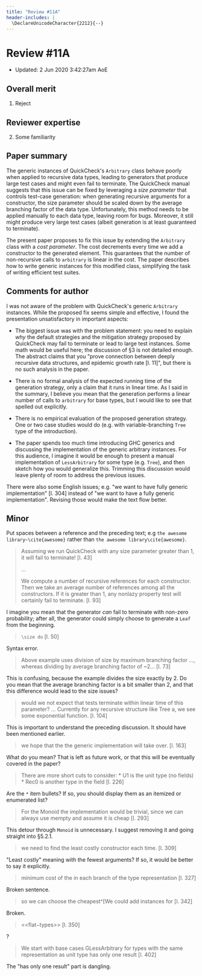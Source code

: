 ```yaml
---
title: "Review #11A"
header-includes: |
  \DeclareUnicodeCharacter{2212}{--}
---
```


Review #11A
===========================================================================
* Updated: 2 Jun 2020 3:42:27am AoE

Overall merit
-------------
1. Reject

Reviewer expertise
------------------
2. Some familiarity

Paper summary
-------------
The generic instances of QuickCheck's `Arbitrary` class behave poorly when
applied to recursive data types, leading to generators that produce large test
cases and might even fail to terminate.  The QuickCheck manual suggests that
this issue can be fixed by leveraging a _size parameter_ that controls test-case
generation: when generating recursive arguments for a constructor, the size
parameter should be scaled down by the average branching factor of the data
type. Unfortunately, this method needs to be applied manually to each data type,
leaving room for bugs. Moreover, it still might produce very large test cases
(albeit generation is at least guaranteed to terminate).

The present paper proposes to fix this issue by extending the `Arbitrary` class
with a _cost parameter_.  The cost decrements every time we add a constructor to
the generated element.  This guarantees that the number of non-recursive calls
to `arbitrary` is linear in the cost.  The paper describes how to write generic
instances for this modified class, simplifying the task of writing efficient
test suites.

Comments for author
-------------------
I was not aware of the problem with QuickCheck's generic `Arbitrary`
instances. While the proposed fix seems simple and effective, I found the
presentation unsatisfactory in important aspects:

- The biggest issue was with the problem statement: you need to explain *why*
  the default strategies and the mitigation strategy proposed by QuickCheck may
  fail to terminate or lead to large test instances. Some math would be useful
  here; the discussion of §3 is not detailed enough. The abstract claims that
  you "prove connection between deeply recursive data structures, and epidemic
  growth rate [l. 11]", but there is no such analysis in the paper.

- There is no formal analysis of the expected running time of the generation
  strategy, only a claim that it runs in linear time. As I said in the summary,
  I believe you mean that the generation performs a linear number of calls to
  `arbitrary` for base types, but I would like to see that spelled out
  explicitly.

- There is no empirical evaluation of the proposed generation strategy.  One or
  two case studies would do (e.g. with variable-branching `Tree` type of the
  introduction).

- The paper spends too much time introducing GHC generics and discussing the
  implementation of the generic arbitrary instances.  For this audience, I
  imagine it would be enough to present a manual implementation of
  `LessArbitrary` for some type (e.g. `Tree`), and then sketch how you would
  generalize this.  Trimming this discussion would leave plenty of room to
  address the previous issues.

There were also some English issues; e.g. "we want to have fully generic
implementation" [l. 304] instead of "we want to have a fully generic
implementation". Revising those would make the text flow better.

## Minor

Put spaces between a reference and the preceding text; e.g `the awesome
library~\cite{awesome}` rather than `the awesome library\cite{awesome}`.

> Assuming we run QuickCheck with any size parameter greater than 1, it will
> fail to terminate! [l. 43]
>
> ...
>
> We compute a number of recursive references for each constructor. Then we take
> an average number of references among all the constructors. If it is greater
> than 1, any nonlazy property test will certainly fail to terminate. [l. 93]

I imagine you mean that the generator _can_ fail to terminate with non-zero
probability; after all, the generator could simply choose to generate a `Leaf`
from the beginning.

> `\size do` [l. 50]

Syntax error.

> Above example uses division of size by maximum branching factor ..., whereas
> dividing by average branching factor of ~2... [l. 73]

This is confusing, because the example divides the size exactly by 2. Do you
mean that the average branching factor is a bit smaller than 2, and that this
difference would lead to the size issues?

> would we not expect that tests terminate within linear time of this parameter?
> ... Currently for any recursive structure like Tree a, we see some exponential
> function. [l. 104]

This is important to understand the preceding discussion. It should have been
mentioned earlier.

> we hope that the the generic implementation will take over. [l. 163]

What do you mean? That is left as future work, or that this will be eventually
covered in the paper?

> There are more short cuts to consider: * U1 is the unit type (no fields) *
> Rec0 is another type in the field [l. 226]

Are the `*` item bullets? If so, you should display them as an itemized or
enumerated list?

> For the Monoid the implementation would be trivial, since we can always use
> mempty and assume it is cheap [l. 293]

This detour through `Monoid` is unnecessary.  I suggest removing it and going
straight into §5.2.1.

> we need to find the least costly constructor each time. [l. 309]

"Least costly" meaning with the fewest arguments? If so, it would be better to
say it explicitly.

> minimum cost of the in each branch of the type representation [l. 327]

Broken sentence.

> so we can choose the cheapest^[We could add instances for [l. 342]

Broken.

> <<flat−types>> [l. 350]

?

> We start with base cases GLessArbitrary for types with the same representation
> as unit type has only one result [l. 402]

The "has only one result" part is dangling.
